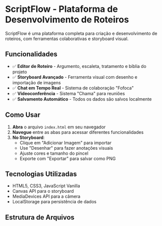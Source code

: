 # ScriptFlow - Plataforma de Desenvolvimento de Roteiros

ScriptFlow é uma plataforma completa para criação e desenvolvimento de roteiros, com ferramentas colaborativas e storyboard visual.

## Funcionalidades

- ✅ **Editor de Roteiro** - Argumento, escaleta, tratamento e bíblia do projeto
- ✅ **Storyboard Avançado** - Ferramenta visual com desenho e importação de imagens
- ✅ **Chat em Tempo Real** - Sistema de colaboração "Fofoca"
- ✅ **Videoconferência** - Sistema "Chama" para reuniões
- ✅ **Salvamento Automático** - Todos os dados são salvos localmente

## Como Usar

1. **Abra** o arquivo `index.html` em seu navegador
2. **Navegue** entre as abas para acessar diferentes funcionalidades
3. **No Storyboard**:
   - Clique em "Adicionar Imagem" para importar
   - Use "Desenhar" para fazer anotações visuais
   - Ajuste cores e tamanho do pincel
   - Exporte com "Exportar" para salvar como PNG

## Tecnologias Utilizadas

- HTML5, CSS3, JavaScript Vanilla
- Canvas API para o storyboard
- MediaDevices API para a câmera
- LocalStorage para persistência de dados

## Estrutura de Arquivos

